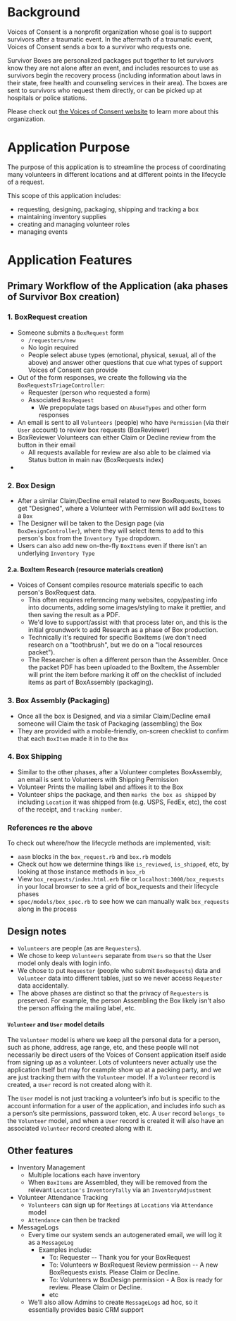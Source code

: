 # Background
Voices of Consent is a nonprofit organization whose goal is to support survivors after a traumatic event. In the aftermath of a traumatic event, Voices of Consent sends a box to a survivor who requests one.

Survivor Boxes are personalized packages put together to let survivors know they are not alone after an event, and includes resources to use as survivors begin the recovery process (including information about laws in their state, free health and counseling services in their area). The boxes are sent to survivors who request them directly, or can be picked up at hospitals or police stations.

Please check out [the Voices of Consent website](https://www.voicesofconsent.org/what-we-do) to learn more about this organization.

# Application Purpose

The purpose of this application is to streamline the process of coordinating many volunteers in different locations and at different points in the lifecycle of a request. 

This scope of this application includes: 
- requesting, designing, packaging, shipping and tracking a box
- maintaining inventory supplies  
- creating and managing volunteer roles 
- managing events

# Application Features
## Primary Workflow of the Application (aka phases of Survivor Box creation) 

  ### 1. BoxRequest creation
  - Someone submits a `BoxRequest` form
    - `/requesters/new`
    - No login required
    - People select abuse types (emotional, physical, sexual, all of the above) and answer other questions that cue what types of support Voices of Consent can provide
  - Out of the form responses, we create the following via the `BoxRequestsTriageController`:
    - Requester (person who requested a form)
    - Associated `BoxRequest`
      - We prepopulate tags based on `AbuseTypes` and other form responses
  - An email is sent to all `Volunteers` (people) who have `Permission` (via their `User` account) to review box requests (BoxReviewer)
  - BoxReviewer Volunteers can either Claim or Decline review from the button in their email
    - All requests available for review are also able to be claimed via Status button in main nav (BoxRequests index)
  - 
  ### 2. Box Design
  - After a similar Claim/Decline email related to new BoxRequests, boxes get "Designed", where a Volunteer with Permission will add `BoxItems` to  a `Box`
  - The Designer will be taken to the Design page (via `BoxDesignController`), where they will select items to add to this person's box from the `Inventory Type` dropdown.
  - Users can also add new on-the-fly `BoxItems` even if there isn't an underlying `Inventory Type`
#### 2.a. BoxItem Research (resource materials creation)
  - Voices of Consent compiles resource materials specific to each person's BoxRequest data. 
    - This often requires referencing many websites, copy/pasting info into documents, adding some images/styling to make it prettier, and then saving the result as a PDF. 
    - We'd love to support/assist with that process later on, and this is the initial groundwork to add Research as a phase of Box production. 
    - Technically it's required for specific BoxItems (we don't need research on a "toothbrush", but we do on a "local resources packet"). 
    - The Researcher is often a different person than the Assembler. Once the packet PDF has been uploaded to the BoxItem, the Assembler will print the item before marking it off on the checklist of included items as part of BoxAssembly (packaging).
  ### 3. Box Assembly (Packaging) 
  - Once all the box is Designed, and via a similar Claim/Decline email someone will Claim the task of Packaging (assembling) the Box
  - They are provided with a mobile-friendly, on-screen checklist to confirm that each `BoxItem` made it in to the `Box`
  ### 4. Box Shipping
  - Similar to the other phases, after a Volunteer completes BoxAssembly, an email is sent to Volunteers with Shipping Permission
  - Volunteer Prints the mailing label and affixes it to the Box
  - Volunteer ships the package, and then `marks the box as shipped` by including `Location` it was shipped from (e.g. USPS, FedEx, etc), the cost of the receipt, and `tracking number`.  

  ### References re the above
  To check out where/how the lifecycle methods are implemented, visit:
- `aasm` blocks in the `box_request.rb` and `box.rb` models
- Check out how we determine things like `is_reviewed`, `is_shipped`, etc, by looking at those instance methods in `box_rb`
- View `box_requests/index.html.erb` file or `localhost:3000/box_requests` in your local browser to see a grid of box_requests and their lifecycle phases
- `spec/models/box_spec.rb` to see how we can manually walk `box_requests` along in the process

## Design notes
  - `Volunteers` are people (as are `Requesters`).
  - We chose to keep `Volunteers` separate from `Users` so that the User model only deals with login info.
  - We chose to put `Requester` (people who submit `BoxRequests`) data and `Volunteer` data into different tables, just so we never access `Requester` data accidentally.
  - The above phases are distinct so that the privacy of `Requesters` is preserved. For example, the person Assembling the Box likely isn't also the person affixing the mailing label, etc.
  
#### `Volunteer` and `User` model details

The `Volunteer` model is where we keep all the personal data for a person, such as phone, address, age range, etc, and these people will not necessarily be direct users of the Voices of Consent application itself aside from signing up as a volunteer.  Lots of volunteers never actually use the application itself but may for example show up at a packing party, and we are just tracking them with the `Volunteer` model.   If a `Volunteer` record is created, a `User` record is not created along with it.

The `User` model is not just tracking a volunteer’s info but is specific to the account information for a user of the application, and includes info such as a person’s site permissions, password token, etc.  A `User` record `belongs_to` the `Volunteer` model, and when a `User` record is created it will also have an associated `Volunteer` record created along with it.

## Other features
  - Inventory Management
    - Multiple locations each have inventory
    - When `BoxItems` are Assembled, they will be removed from the relevant `Location's` `InventoryTally` via an `InventoryAdjustment`
  - Volunteer Attendance Tracking
    - `Volunteers` can sign up for `Meetings` at `Locations` via `Attendance` model
    - `Attendance` can then be tracked
  - MessageLogs
    - Every time our system sends an autogenerated email, we will log it as a `MessageLog`
      - Examples include: 
        - To: Requester -- Thank you for your BoxRequest
        - To: Volunteers w BoxRequest Review permission -- A new BoxRequests exists. Please Claim or Decline.
        - To: Volunteers w BoxDesign permission - A Box is ready for review. Please Claim or Decline.
        - etc
    - We'll also allow Admins to create `MessageLogs` ad hoc, so it essentially provides basic CRM support
